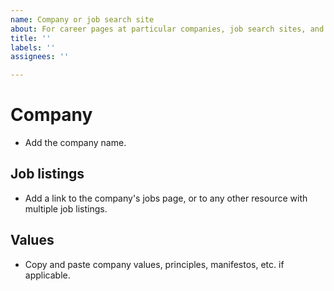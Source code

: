 ```yaml
---
name: Company or job search site
about: For career pages at particular companies, job search sites, and saved searches.
title: ''
labels: ''
assignees: ''

---
```


# Company 
* Add the company name.

## Job listings
* Add a link to the company's jobs page, or to any other resource with multiple job listings. 

## Values
* Copy and paste company values, principles, manifestos, etc. if applicable.
